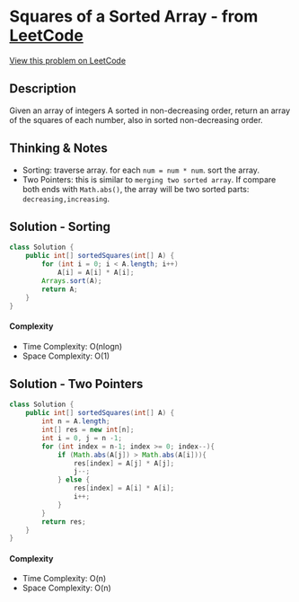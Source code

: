 # Squares of a Sorted Array - from [LeetCode](https://leetcode.com)
[View this problem on LeetCode](https://leetcode.com/problems/squares-of-a-sorted-array/)

## Description
Given an array of integers A sorted in non-decreasing order, return an array of the squares of each number, also in sorted non-decreasing order.

## Thinking & Notes
* Sorting: traverse array. for each `num = num * num`. sort the array.
* Two Pointers: this is similar to `merging two sorted array`. 
If compare both ends with `Math.abs()`, the array will be two sorted parts: `decreasing,increasing`.

## Solution - Sorting
```java
class Solution {
    public int[] sortedSquares(int[] A) {
        for (int i = 0; i < A.length; i++)
            A[i] = A[i] * A[i];
        Arrays.sort(A);
        return A;
    }
}
```
#### Complexity
* Time Complexity: O(nlogn)
* Space Complexity: O(1)

## Solution - Two Pointers
```java
class Solution {
    public int[] sortedSquares(int[] A) {
        int n = A.length;
        int[] res = new int[n];
        int i = 0, j = n -1;
        for (int index = n-1; index >= 0; index--){
            if (Math.abs(A[j]) > Math.abs(A[i])){
                res[index] = A[j] * A[j];
                j--;
            } else {
                res[index] = A[i] * A[i];
                i++;
            }
        }
        return res;
    }
}
```
#### Complexity
* Time Complexity: O(n)
* Space Complexity: O(n)
